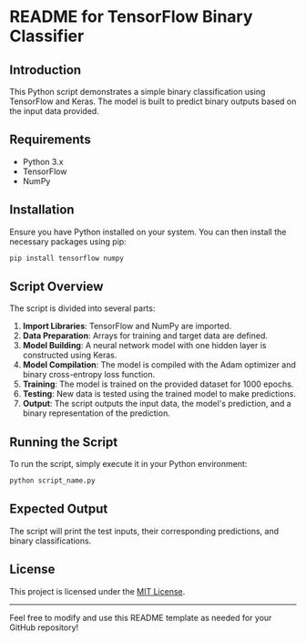 # README for TensorFlow Binary Classifier

## Introduction

This Python script demonstrates a simple binary classification using TensorFlow and Keras. The model is built to predict binary outputs based on the input data provided.

## Requirements

- Python 3.x
- TensorFlow
- NumPy

## Installation

Ensure you have Python installed on your system. You can then install the necessary packages using pip:

```bash
pip install tensorflow numpy
```

## Script Overview

The script is divided into several parts:

1. **Import Libraries**: TensorFlow and NumPy are imported.
2. **Data Preparation**: Arrays for training and target data are defined.
3. **Model Building**: A neural network model with one hidden layer is constructed using Keras.
4. **Model Compilation**: The model is compiled with the Adam optimizer and binary cross-entropy loss function.
5. **Training**: The model is trained on the provided dataset for 1000 epochs.
6. **Testing**: New data is tested using the trained model to make predictions.
7. **Output**: The script outputs the input data, the model's prediction, and a binary representation of the prediction.

## Running the Script

To run the script, simply execute it in your Python environment:

```bash
python script_name.py
```

## Expected Output

The script will print the test inputs, their corresponding predictions, and binary classifications.

## License

This project is licensed under the [MIT License](LICENSE.md).

---

Feel free to modify and use this README template as needed for your GitHub repository!
